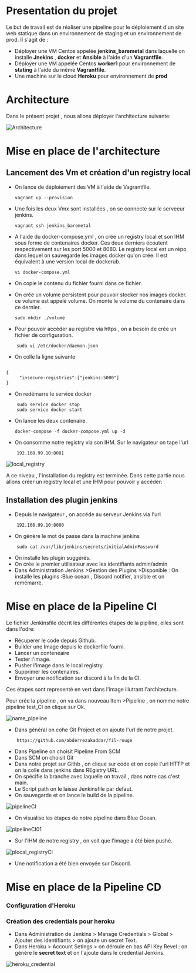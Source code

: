 # Presentation du projet 

Le but de travail est de réaliser une pipeline pour le déploiement d'un site web statique dans un environnement de staging et un environnement de prod. Il s'agit de :

- Déployer une VM Centos appelée **jenkins_baremetal**  dans laquelle on installe **Jnekins** , **docker** et **Ansible** à l'aide d'un **Vagrantfile**. 
- Déployer une VM appelée Centos **worker1** pour environnement de **stating** à l'aide du même **Vagrantfile**.
- Une machine sur le cloud **Heroku** pour environnement de **prod** 

# Architecture

Dans le présent projet , nous allons déployer l'architecture suivante:


![Architecture](/Images/architecture.png "Architecture")


# Mise en place de l'architecture

## Lancement des Vm et création d'un registry local

- On lance de déploiement des VM à l'aide de Vagrantfile.
     ```
    vagrant up --provision
    ``` 
- Une fois les deux Vmx sont installées , on se connecte sur le serveeur jenkins.
  
    ```
    vagrant ssh jenkins_baremetal
    ```
- A l'aide du docker-compose.yml , on crée un registry local et son IHM sous forme de contenaires docker. Ces deux derniers écoutent respectivement sur les port 5000 et 8080. Le registry local est un répo dans lequel on sauvegarde les images docker qu'on crée. Il est équivalent à une version local de dockerub.

     ```
    vi docker-compose.yml
    ```
- On copie le contenu du fichier fourni dans ce fichier.
- On crée un volume persistent pour pouvoir stocker nos images docker. ce volume est appelé volume. On monte le volume du contenaire dans ce dernier.

    ```
    sudo mkdir ./volume
    ```
- Pour pouvoir accéder au registre via https , on a besoin de crée un fichier de configuration.
  
```
    sudo vi /etc/docker/daemon.json
```
- On colle la ligne suivante 

```
    
{
     "insecure-registries":["jenkins:5000"]
}
```
- On redémarre le service docker

```
    sudo service docker stop
    sudo service docker start
```


- On lance les deux contenaire.
  
    ```
    docker-compose -f docker-compose.yml up -d
    ```
-  On consomme notre registry via son IHM. Sur le navigateur on tape l'url 

```
    192.168.99.10:8081
```

![local_registry](/Images/local_registry.PNG "local_registry")



A ce niveau , l'installation du registry est terminée.
Dans cette partie nous allons créer un registry local et une IHM pour pouvoir y accéder:

## Installation des plugin jenkins 

- Depuis le navigateur , on accéde au serveur Jenkins via l'url 

```
    192.168.99.10:8080
```
- On génère le mot de passe dans la machine jenkins

```
    sudo cat /var/lib/jenkins/secrets/initialAdminPassword
```
- On installe les plugin suggérés.
- On crée le premier utilisateur avec les identifiants admin/admin
- Dans Administration Jenkins >Gestion des Plugins >Disponible :  On installe les plugins :Blue ocean , Discord notifier, ansible et on remémarre.

# Mise en place de la Pipeline CI

Le fichier Jenkinsfile décrit les différentes étapes de la pipiline, elles sont dans l'odre:

- Récuperer le code depuis Github.
- Builder une Image depuis le dockerfile fourni.
- Lancer un conteneaire
- Tester l'image.
- Pusher l'image dans le local registry.
- Supprimer les contenaires. 
- Envoyer une notification sur discord à la fin de la CI.

Ces étapes sont representé en vert dans l'image illutrant l'architecture.

Pour crée la pipeline , on va dans nouveau Item >Pipeline , on nomme notre pipeline test_CI on clique sur Ok.

![name_pipeline](/Images/name_pipeline.PNG "name_pipeline")

- Dans général on cohe Git Project et on ajoute l'url de notre projet.

```
    https://github.com/abderrezakaddar/fil-rouge
```
- Dans Pipeline on choisit Pipeline From SCM
- Dans SCM on choisit Git
- Dans notre projet sur Githb , on clique sur code et on copie l'url HTTP et on la colle dans jenkins dans REgistry URL.
- On spécifie la branche avec laquelle on travail , dans notre cas c'est main.
- Le Script path on le laisse Jenkinsfile par defaut.
- On sauvegarde et on lance le build de la pipeline.

![pipelineCI](/Images/pipelineCI.PNG "pipelineCI")

- On visualise les étapes de notre pipeline dans Blue Ocean.

![pipelineCI01](/Images/pipelineCI01.PNG "pipelineCI01")

- Sur l'IHM de notre registry , on voit que l'image a été bien pushé.

![plocal_registryCI](/Images/local_registryCI.PNG "local_registryCI")

- Une notification a été bien envoyée sur Discord. 

# Mise en place de la Pipeline CD


### Configuration d'Heroku


### Création des credentials pour heroku

- Dans Administration de Jenkins > Manage Credentials > Global > Ajouter des identifiants > on ajoute un secret Text. 
- Dans Heroku > Account Setings > on déroule en bas API Key  Revel : on génère le **secret text** et on l'ajoute dans le credential Jenkins. 

![heroku_credential](/Images/heroku_credential.PNG "heroku_credential")


